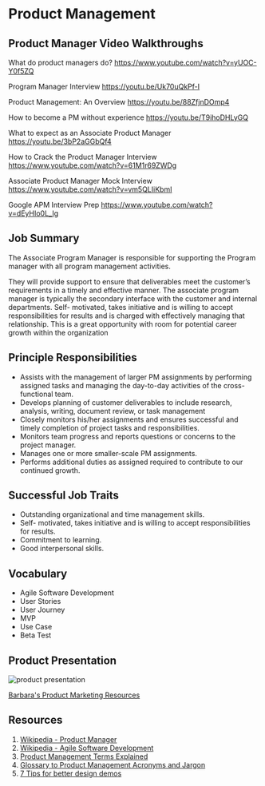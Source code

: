 # Product Management

## Product Manager Video Walkthroughs

What do product managers do? 
https://www.youtube.com/watch?v=yUOC-Y0f5ZQ

Program Manager Interview
https://youtu.be/Uk70uQkPf-I

Product Management: An Overview
https://youtu.be/88ZfjnDOmp4

How to become a PM without experience 
https://youtu.be/T9ihoDHLyGQ

What to expect as an Associate Product Manager 
https://youtu.be/3bP2aGGbQf4

How to Crack the Product Manager Interview
https://www.youtube.com/watch?v=61M1r69ZWDg


Associate Product Manager Mock Interview 
https://www.youtube.com/watch?v=vm5QLIiKbmI

Google APM Interview Prep 
https://www.youtube.com/watch?v=dEyHIo0L_Ig

## Job Summary

The Associate Program Manager is responsible for supporting the Program manager with all program management activities.  

They will provide support to ensure that deliverables meet the customer’s requirements in a timely and effective manner. The associate program manager is typically the secondary interface with the customer and internal departments. Self- motivated, takes initiative and is willing to accept responsibilities for results and is charged with effectively managing that relationship.
This is a great opportunity  with room for potential career growth within the organization

## Principle Responsibilities

* Assists with the management of larger PM assignments by performing assigned tasks and managing the day-to-day activities of the cross-functional team.  
* Develops planning of customer deliverables to include research, analysis, writing, document review, or task management
* Closely monitors his/her assignments and ensures successful and timely completion of project tasks and responsibilities.
* Monitors team progress and reports questions or concerns to the project manager.
* Manages one or more smaller-scale PM assignments.
* Performs additional duties as assigned required to contribute to our continued growth.


## Successful Job Traits 

* Outstanding organizational and time management skills.
* Self- motivated, takes initiative and is willing to accept responsibilities for results.
* Commitment to learning.
* Good interpersonal skills. 

## Vocabulary 

* Agile Software Development 
* User Stories 
* User Journey 
* MVP 
* Use Case 
* Beta Test

## Product Presentation 

![product presentation](https://user-images.githubusercontent.com/1819208/100226800-3cad0c00-2eee-11eb-9d17-d12cd5f0b611.png)

[Barbara's Product Marketing Resources](https://barbaratallent.com/how-to/product-presentations.html)

## Resources 

1. [Wikipedia - Product Manager](https://en.wikipedia.org/wiki/Product_manager)
2. [Wikipedia - Agile Software Development](https://en.m.wikipedia.org/wiki/Agile_software_development)
3. [Product Management Terms Explained](https://www.productplan.com/product-management-terms-explained/)
4. [Glossary to Product Management Acronyms and Jargon](https://medium.com/agileinsider/glossary-of-product-management-acronyms-and-jargon-b371b7daa9aa)
5. [7 Tips for better design demos](https://ux.shopify.com/7-tips-for-an-effective-ux-demo-e8adf2bfe857)

